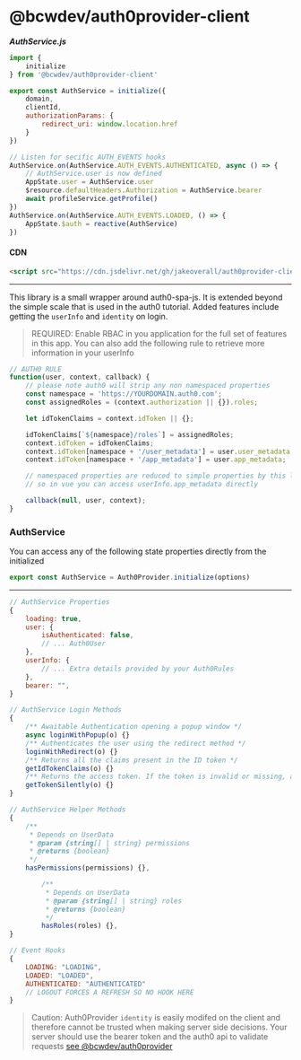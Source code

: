 # @bcwdev/auth0provider-client 

**_AuthService.js_**

```js
import {
    initialize
} from '@bcwdev/auth0provider-client'

export const AuthService = initialize({
    domain,
    clientId,
    authorizationParams: {
        redirect_uri: window.location.href
    }
})

// Listen for secific AUTH_EVENTS hooks
AuthService.on(AuthService.AUTH_EVENTS.AUTHENTICATED, async () => {
    // AuthService.user is now defined
    AppState.user = AuthService.user
    $resource.defaultHeaders.Authorization = AuthService.bearer
    await profileService.getProfile()
})
AuthService.on(AuthService.AUTH_EVENTS.LOADED, () => {
    AppState.$auth = reactive(AuthService)
})
```

#### CDN

```html
<script src="https://cdn.jsdelivr.net/gh/jakeoverall/auth0provider-client/browser/Auth0Provider.browser.js">
```

----------------------------------------------------

This library is a small wrapper around auth0-spa-js. It is extended beyond the simple scale that is used in the auth0 tutorial. Added features include getting the `userInfo` and `identity` on login.

> REQUIRED: Enable RBAC in you application for the full set of features in this app. You can also add the following rule to retrieve more information in your userInfo

```javascript
// AUTH0 RULE
function(user, context, callback) {
    // please note auth0 will strip any non namespaced properties
    const namespace = 'https://YOURDOMAIN.auth0.com';
    const assignedRoles = (context.authorization || {}).roles;

    let idTokenClaims = context.idToken || {};

    idTokenClaims[`${namespace}/roles`] = assignedRoles;
    context.idToken = idTokenClaims;
    context.idToken[namespace + '/user_metadata'] = user.user_metadata;
    context.idToken[namespace + '/app_metadata'] = user.app_metadata;

    // namespaced properties are reduced to simple properties by this libary
    // so in vue you can access userInfo.app_metadata directly

    callback(null, user, context);
}
```

### AuthService

You can access any of the following state properties directly from the initialized 

```javascript
export const AuthService = Auth0Provider.initialize(options)
```

--------------------

```javascript
// AuthService Properties
{
    loading: true,
    user: {
        isAuthenticated: false,
        // ... Auth0User
    },
    userInfo: {
        // ... Extra details provided by your Auth0Rules
    },
    bearer: "",
}

// AuthService Login Methods
{
    /** Awaitable Authentication opening a popup window */
    async loginWithPopup(o) {}
    /** Authenticates the user using the redirect method */
    loginWithRedirect(o) {}
    /** Returns all the claims present in the ID token */
    getIdTokenClaims(o) {}
    /** Returns the access token. If the token is invalid or missing, a new one is retrieved */
    getTokenSilently(o) {}
}

// AuthService Helper Methods
{
    /**
     * Depends on UserData
     * @param {string[] | string} permissions
     * @returns {boolean}
     */
    hasPermissions(permissions) {},

        /**
         * Depends on UserData
         * @param {string[] | string} roles
         * @returns {boolean}
         */
        hasRoles(roles) {},
}

// Event Hooks
{
    LOADING: "LOADING",
    LOADED: "LOADED",
    AUTHENTICATED: "AUTHENTICATED"
    // LOGOUT FORCES A REFRESH SO NO HOOK HERE
}
```

> Caution: Auth0Provider `identity` is easily modifed on the client and therefore cannot be trusted when making server side decisions. Your server should use the bearer token and the auth0 api to validate requests [see @bcwdev/auth0provider]('https://www.npmjs.com/package/@bcwdev/auth0provider')
